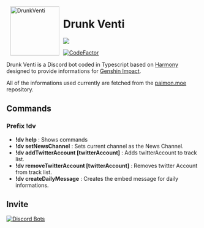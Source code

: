 
<img  width="128"  height="128"  align="left"  style="float: left; margin: 10px;"  alt="DrunkVenti"  src="https://cdn.discordapp.com/avatars/860120094633623552/4d162055572f915fe66fe3649facded6.png">

  

# Drunk Venti


[![](https://img.shields.io/badge/harmony-v2.0.0-blue.svg?logo=deno)](https://github.com/harmonyland/harmony)

[![CodeFactor](https://www.codefactor.io/repository/github/estyms/drunk-venti/badge)](https://www.codefactor.io/repository/github/estyms/drunk-venti) 

Drunk Venti is a Discord bot coded in Typescript based on [Harmony](https://harmony.mod.land/) designed to provide informations for [Genshin Impact](https://genshin.mihoyo.com/fr/home).

All of the informations used currently are fetched from the [paimon.moe](https://github.com/MadeBaruna/paimon-moe) repository.
  

## Commands 

### Prefix !dv

*  **!dv help** : Shows commands
* **!dv setNewsChannel** : Sets current channel as the News Channel. 
* **!dv addTwitterAccount [twitterAccount]** : Adds twitterAccount to track list. 
* **!dv removeTwitterAccount [twitterAccount]** : Removes twitter Account from track list. 
* **!dv createDailyMessage** : Creates the embed message for daily informations.

## Invite

[![Discord Bots](https://top.gg/api/widget/860120094633623552.svg)](https://top.gg/bot/860120094633623552)

  
